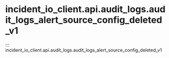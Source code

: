 # incident_io_client.api.audit_logs.audit_logs_alert_source_config_deleted_v1

::: incident_io_client.api.audit_logs.audit_logs_alert_source_config_deleted_v1